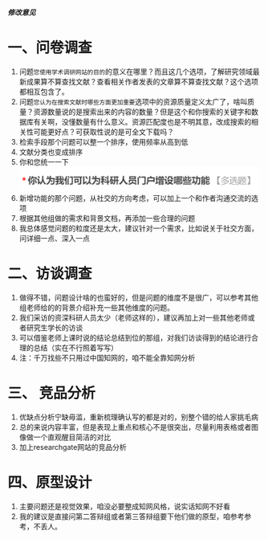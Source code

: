 ##### 修改意见

# 一、问卷调查

1. 问题`您使用学术调研网站的目的`的意义在哪里？而且这几个选项，了解研究领域最新成果算不算查找文献？查看相关作者发表的文章算不算查找文献？这个选项都相互包含了。
2. 问题`您认为在搜索文献时哪些方面更加重要`选项中的资源质量定义太广了，啥叫质量？资源数量说的是搜索出来的内容的数量？但是这个和你搜索的关键字和数据库有关啊，没懂数量有什么意义。资源匹配度也是不明其意，改成搜索的相关性可能更好点？可获取性说的是可全文下载吗？
3. 检索手段那个问题可以整一个排序，使用频率从高到低
4. 文献分类也变成排序
5. 你和您统一一下![image-20210914131057382](修改意见.assets/image-20210914131057382.png)
6. 新增功能的那个问题，从社交的方向考虑，可以加上一个和作者沟通交流的选项
7. 根据其他组做的需求和背景文档，再添加一些合理的问题
8. 我总体感觉问题的粒度还是太大，建议针对一个需求，比如说关于社交方面，问详细一点、深入一点

# 二、访谈调查

1. 做得不错，问题设计啥的也蛮好的，但是问题的维度不是很广，可以参考其他组老师给的的背景介绍补充一些其他维度的问题。
2. 我们采访的资深科研人员太少（老师这样的），建议再加上对一些其他老师或者研究生学长的访谈
3. 可以借鉴老师上课时说的结论总结到位的那组，对我们访谈得到的结论进行合理的总结（实在不行照着写写）
4. 注：千万找些不只用过中国知网的，咱不能全靠知网分析

# 三、 竞品分析

1. 优缺点分析宁缺毋滥，重新梳理确认写的都是对的，别整个错的给人家挑毛病
2. 总的来说内容丰富，但是表现上重点和核心不是很突出，尽量利用表格或者图像做一个直观醒目简洁的对比
3. 加上researchgate网站的竞品分析

# 四、原型设计

1. 主要问题还是视觉效果，咱没必要整成知网风格，说实话知网不好看
2. 我的建议是直接问第二答辩组或者第三答辩组要下他们做的原型，咱参考参考，不丢人。

